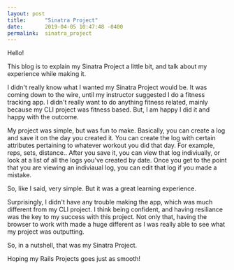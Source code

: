 ```yaml
---
layout: post
title:      "Sinatra Project"
date:       2019-04-05 10:47:48 -0400
permalink:  sinatra_project
---
```



Hello!

This blog is to explain my Sinatra Project a little bit, and talk about my experience while making it. 


I didn't really know what I wanted my Sinatra Project would be. It was coming down to the wire, until my instructor suggested I do a fitness tracking app. I didn't really want to do anything fitness related, mainly because my CLI project was fitness based. But, I am happy I did it and happy with the outcome. 

My project was simple, but was fun to make. Basically, you can create a log and save it on the day you created it. You can create the log with certain attributes pertaining to whatever workout you did that day. For example, reps, sets, distance.. 
After you save it, you can view that log indiviually, or look at a list of all the logs you've created by date. Once you get to the point that you are viewing an indiviaual log, you can edit that log if you made a mistake. 

So, like I said, very simple. But it was a great learning experience.

Surprisingly, I didn't have any trouble making the app, which was much different from my CLI project. I think being confident, and having resiliance was the key to my success with this project. Not only that, having the browser to work with made a huge different as I was really able to see what my project was outputting.

So, in a nutshell, that was my Sinatra Project.

Hoping my Rails Projects goes just as smooth!


